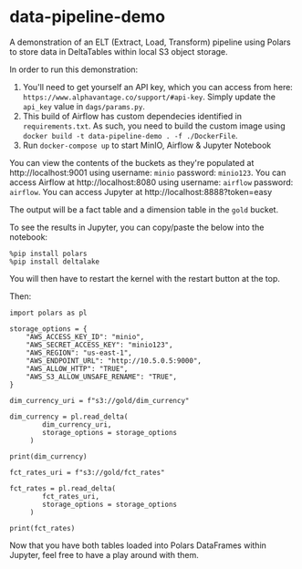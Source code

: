 # data-pipeline-demo
A demonstration of an ELT (Extract, Load, Transform) pipeline using Polars to store data in DeltaTables within local S3 object storage.

In order to run this demonstration:
1. You'll need to get yourself an API key, which you can access from here: `https://www.alphavantage.co/support/#api-key`. Simply update the `api_key` value in `dags/params.py`.
2. This build of Airflow has custom dependecies identified in `requirements.txt`. As such, you need to build the custom image using `docker build -t data-pipeline-demo . -f ./DockerFile`.
3. Run `docker-compose up` to start MinIO, Airflow & Jupyter Notebook

You can view the contents of the buckets as they're populated at http://localhost:9001 using username: `minio` password: `minio123`.
You can access Airflow at http://localhost:8080 using username: `airflow` password: `airflow`. You can access Jupyter at http://localhost:8888?token=easy

The output will be a fact table and a dimension table in the `gold` bucket.

To see the results in Jupyter, you can copy/paste the below into the notebook:

```
%pip install polars
%pip install deltalake
```

You will then have to restart the kernel with the restart button at the top.

Then:
```
import polars as pl

storage_options = {
    "AWS_ACCESS_KEY_ID": "minio",
    "AWS_SECRET_ACCESS_KEY": "minio123",
    "AWS_REGION": "us-east-1",
    "AWS_ENDPOINT_URL": "http://10.5.0.5:9000",
    "AWS_ALLOW_HTTP": "TRUE",
    "AWS_S3_ALLOW_UNSAFE_RENAME": "TRUE",
}
```

```
dim_currency_uri = f"s3://gold/dim_currency"

dim_currency = pl.read_delta(
        dim_currency_uri,
        storage_options = storage_options
     )

print(dim_currency)
```

```
fct_rates_uri = f"s3://gold/fct_rates"

fct_rates = pl.read_delta(
        fct_rates_uri,
        storage_options = storage_options
     )

print(fct_rates)
```

Now that you have both tables loaded into Polars DataFrames within Jupyter, feel free to have a play around with them.